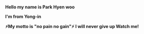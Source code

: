 <h4>Hello my name is Park Hyen woo 
  
I'm from Yong-in

⚡My motto is "no pain no gain"⚡
I will never give up Watch me!</h4>


<!--
**pigm6080/pigm6080** is a ✨ _special_ ✨ repository because its `README.md` (this file) appears on your GitHub profile.

Here are some ideas to get you started:

- 🔭 I’m currently working on ...
- 🌱 I’m currently learning ...
- 👯 I’m looking to collaborate on ...
- 🤔 I’m looking for help with ...
- 💬 Ask me about ...
- 📫 How to reach me: ...
- 😄 Pronouns: ...
- ⚡ Fun fact: ...
-->
